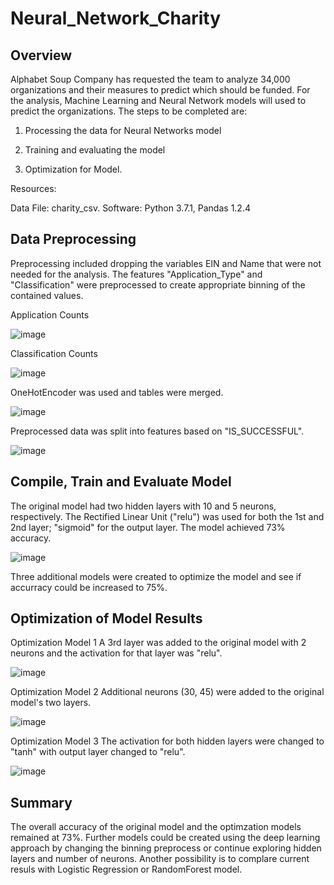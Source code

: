 # Neural_Network_Charity

## Overview
Alphabet Soup Company has requested the team to analyze 34,000 organizations and their measures to predict which should be funded.  For the analysis, Machine Learning and Neural Network models will used to predict the organizations. The steps to be completed are:

 1) Processing the data for Neural Networks model

 2) Training and evaluating the model

 3) Optimization for Model.
 
 Resources:
 
 Data File:  charity_csv.
 Software:  Python 3.7.1, Pandas 1.2.4
 
 ## Data Preprocessing
 
 Preprocessing included dropping the variables EIN and Name that were not needed for the analysis.  The features "Application_Type" and "Classification" were preprocessed to create appropriate binning of the contained values.

Application Counts

![image](https://user-images.githubusercontent.com/89953246/149603855-f0c57cbc-6b07-40d9-9681-6a68db71fd5e.png)

Classification Counts

![image](https://user-images.githubusercontent.com/89953246/149603893-35212118-d294-40bd-9dc6-78ddf9c1337b.png)

OneHotEncoder was used and tables were merged.

![image](https://user-images.githubusercontent.com/89953246/149603946-e9a20666-2b89-4022-90a7-1fd42868f306.png)

Preprocessed data was split into features based on "IS_SUCCESSFUL".

![image](https://user-images.githubusercontent.com/89953246/149603994-2388025e-40b8-44ec-8a0d-1d610d8be330.png)

## Compile, Train and Evaluate Model

The original model had two hidden layers with 10 and 5 neurons, respectively.  The Rectified Linear Unit ("relu") was used for both the 1st and 2nd layer; "sigmoid" for the 
output layer. The model achieved 73% accuracy.

![image](https://user-images.githubusercontent.com/89953246/149604124-a0ed71cf-fe44-4fe7-9c25-2247e21d00f0.png)

Three additional models were created to optimize the model and see if accurracy could be increased to 75%.

## Optimization of Model Results

Optimization Model 1 
A 3rd layer was added to the original model with 2 neurons and the activation for that layer was "relu".

![image](https://user-images.githubusercontent.com/89953246/149604325-027932a3-3854-4e6a-918d-6f7465d8d523.png)

Optimization Model 2
Additional neurons (30, 45) were added to the original model's two layers.

![image](https://user-images.githubusercontent.com/89953246/149604386-80284fa8-522a-46bc-b0d8-4edb274986a2.png)

Optimization Model 3
The activation for both hidden layers were changed to "tanh" with output layer changed to "relu".

![image](https://user-images.githubusercontent.com/89953246/149604488-f9596719-1dbe-4b6c-bc68-4f0e7550d254.png)

## Summary
The overall accuracy of the original model and the optimzation models remained at 73%. Further models could be created using the deep learning approach by changing the binning preprocess or continue exploring hidden layers and number of neurons.  Another possibility is to complare current resuls with Logistic Regression or RandomForest model. 
